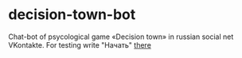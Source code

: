 # decision-town-bot
Chat-bot of psycological game «Decision town» in russian social net VKontakte. For testing write "Начать" [there](https://vk.me/decision_town)
